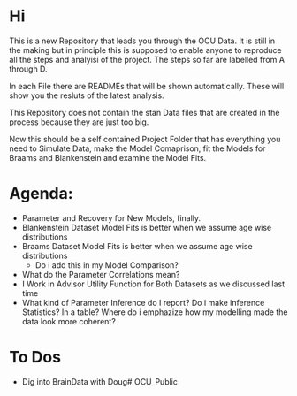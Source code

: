 # Hi

This is a new Repository that leads you through the OCU Data. It is still in the making but in principle
this is supposed to enable anyone to reproduce all the steps and analyisi of the project.
The steps so far are labelled from A through D.

In each File there are READMEs that will be shown automatically.
These will show you the resluts of the latest analysis.

This Repository does not contain the stan Data files that are created in the process because they are just too big.


Now this should be a self contained Project Folder that has everything you need to Simulate
Data, make the Model Comaprison, fit the Models for Braams and Blankenstein and examine the 
Model Fits.

# Agenda:

* Parameter and Recovery for New Models, finally.
* Blankenstein Dataset Model Fits is better when we assume age wise distributions
* Braams Dataset Model Fits is better when we assume age wise distributions
  * Do i add this in my Model Comparison?
* What do the Parameter Correlations mean?
* I Work in Advisor Utility Function for Both Datasets as we discussed last time
* What kind of Parameter Inference do I report? Do i make inference Statistics? In a table? Where do i emphazize how my modelling made
the data look more coherent?

# To Dos

* Dig into BrainData with Doug# OCU_Public
